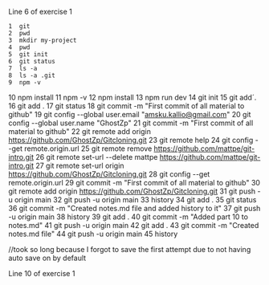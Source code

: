 Line 6 of exercise 1

    1  git
    2  pwd
    3  mkdir my-project
    4  pwd
    5  git init
    6  git status
    7  ls -a
    8  ls -a .git
    9  npm -v
   10  npm install
   11  npm -v
   12  npm install
   13  npm run dev
   14  git init
   15  git add´.
   16  git add .
   17  git status
   18  git commit -m "First commit of all material to github"
   19  git config --global user.email "amsku.kallio@gmail.com"
   20  git config --global user.name "GhostZp"
   21  git commit -m "First commit of all material to github"
   22  git remote add origin https://github.com/GhostZp/Gitcloning.git
   23  git remote help
   24  git config --get remote.origin.url
   25  git remote remove https://github.com/mattpe/git-intro.git
   26  git remote set-url --delete mattpe https://github.com/mattpe/git-intro.git
   27  git remote set-url origin https://github.com/GhostZp/Gitcloning.git
   28  git config --get remote.origin.url
   29  git commit -m "First commit of all material to github"
   30  git remote add origin https://github.com/GhostZp/Gitcloning.git
   31  git push -u origin main
   32  git push -u origin main
   33  history
   34  git add .
   35  git status
   36  git commit -m "Created notes.md file and added history to it"
   37  git push -u origin main
   38  history
   39  git add .
   40  git commit -m "Added part 10 to notes.md"
   41  git push -u origin main
   42  git add .
   43  git commit -m "Created notes.md file"
   44  git push -u origin main
   45  history

//took so long because I forgot to save the first attempt due to not having auto save on by default

Line 10 of exercise 1


